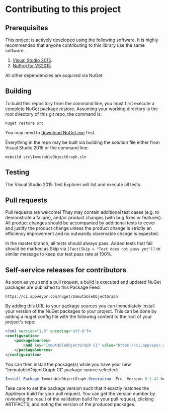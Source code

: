 Contributing to this project
============================

## Prerequisites

This project is actively developed using the following software.
It is highly recommended that anyone contributing to this library use the same
software.

1. [Visual Studio 2015][VS].
2. [NuProj for VS2015][NuProj]

All other dependencies are acquired via NuGet.

## Building

To build this repository from the command line, you must first execute a complete NuGet package restore.
Assuming your working directory is the root directory of this git repo, the command is:

    nuget restore src

You may need to [download NuGet.exe][NuGetClient] first.

Everything in the repo may be built via building the solution file
either from Visual Studio 2015 or the command line:

    msbuild src\ImmutableObjectGraph.sln

## Testing

The Visual Studio 2015 Test Explorer will list and execute all tests.

## Pull requests

Pull requests are welcome! They may contain additional test cases (e.g. to demonstrate a failure),
and/or product changes (with bug fixes or features). All product changes should be accompanied by
additional tests to cover and justify the product change unless the product change is strictly an
efficiency improvement and no outwardly observable change is expected.

In the master branch, all tests should always pass. Added tests that fail should be marked as Skip
via `[Fact(Skip = "Test does not pass yet")]` or similar message to keep our test pass rate at 100%.

## Self-service releases for contributors

As soon as you send a pull request, a build is executed and updated NuGet packages
are published to this Package Feed:

    https://ci.appveyor.com/nuget/ImmutableObjectGraph

By adding this URL to your package sources you can immediately install your version
of the NuGet packages to your project. This can be done by adding a nuget.config file
with the following content to the root of your project's repo:

```xml
<?xml version="1.0" encoding="utf-8"?>
<configuration>
    <packageSources>
        <add key="ImmutableObjectGraph CI" value="https://ci.appveyor.com/nuget/ImmutableObjectGraph" />
    </packageSources>
</configuration>
```

You can then install the package(s) while you have your new "ImmutableObjectGraph CI" package source selected:

```powershell
Install-Package ImmutableObjectGraph.Generation -Pre -Version 0.1.41-beta-g02f355c05d
```

Take care to set the package version such that it exactly matches the AppVeyor build
for your pull request. You can get the version number by reviewing the result of the
validation build for your pull request, clicking ARTIFACTS, and noting the version
of the produced packages.

 [VS]: https://www.visualstudio.com/en-us/downloads/visual-studio-2015-downloads-vs.aspx
 [NuProj]: https://onedrive.live.com/redir?resid=63D0C265F96E43D!2477835&authkey=!AHh2k9FoNR-nFHo&ithint=file%2cmsi
 [NuGetClient]: https://dist.nuget.org/win-x86-commandline/latest/nuget.exe
